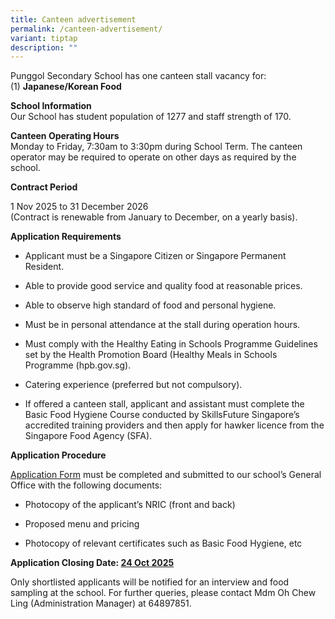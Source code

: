 ```yaml
---
title: Canteen advertisement
permalink: /canteen-advertisement/
variant: tiptap
description: ""
---
```

<p>Punggol Secondary School has one canteen stall vacancy for:
<br>(1) <strong>Japanese/Korean Food</strong>
</p>
<p><strong>School Information</strong>
<br>Our School has student population of 1277 and staff strength of 170.</p>
<p><strong>Canteen Operating Hours</strong>
<br>Monday to Friday, 7:30am to 3:30pm during School Term. The canteen operator
may be required to operate on other days as required by the school.</p>
<p><strong>Contract Period</strong>
</p>
<p>1 Nov 2025 to 31 December 2026
<br>(Contract is renewable from January to December, on a yearly basis).</p>
<p><strong>Application Requirements</strong>
</p>
<ul data-tight="true" class="tight">
<li>
<p>Applicant must be a Singapore Citizen or Singapore Permanent Resident.</p>
</li>
<li>
<p>Able to provide good service and quality food at reasonable prices.</p>
</li>
<li>
<p>Able to observe high standard of food and personal hygiene.</p>
</li>
<li>
<p>Must be in personal attendance at the stall during operation hours.</p>
</li>
<li>
<p>Must comply with the Healthy Eating in Schools Programme Guidelines set
by the Health Promotion Board (Healthy Meals in Schools Programme (<a rel="noopener noreferrer nofollow" target="_blank">hpb.gov.sg</a>).</p>
</li>
<li>
<p>Catering experience (preferred but not compulsory).</p>
</li>
<li>
<p>If offered a canteen stall, applicant and assistant must complete the
Basic Food Hygiene Course conducted by SkillsFuture Singapore’s accredited
training providers and then apply for hawker licence from the Singapore
Food Agency (SFA).</p>
</li>
</ul>
<p><strong>Application Procedure</strong>
</p>
<p><a href="https://www.westwoodpri.moe.edu.sg/files/application%20for%20canteen%20stall%20in%20existing%20school.pdf" rel="noopener noreferrer nofollow" target="_blank">Application Form</a>&nbsp;must
be completed and submitted to our school’s General Office with the following
documents:</p>
<ul data-tight="true" class="tight">
<li>
<p>Photocopy of the applicant’s NRIC (front and back)</p>
</li>
<li>
<p>Proposed menu and pricing</p>
</li>
<li>
<p>Photocopy of relevant certificates such as Basic Food Hygiene, etc</p>
</li>
</ul>
<p><strong>Application Closing Date: <u>24 Oct 2025</u></strong>
</p>
<p>Only shortlisted applicants will be notified for an interview and food
sampling at the school. For further queries, please contact Mdm Oh Chew
Ling (Administration Manager) at 64897851.</p>
